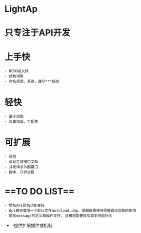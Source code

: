 LightAp
===============================
只专注于API开发
===============================
# 上手快
    - DEMO或文档
    - 结构清晰
    - 命名规范，易读，遵守***规则

# 轻快
    - 最小加载
    - 自由加载，可配置

# 可扩展
    - 验签
    - 自动生成接口文档
    - 并发请求外部接口
    - 脚本，守护进程

# ==TO DO LIST==
    - 增加API别名功能支持
    - Api模块增加一个默认文件autoload.php，里面放置模块需要自动加载的东西
    - 增加message的定义和操作支持, 且根据需要日后需支持国际化
-   -提供扩展插件或机制